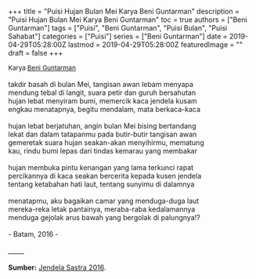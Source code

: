 +++
title = "Puisi Hujan Bulan Mei Karya Beni Guntarman"
description = "Puisi Hujan Bulan Mei Karya Beni Guntarman"
toc = true
authors = ["Beni Guntarman"]
tags = ["Puisi", "Beni Guntarman", "Puisi Bulan", "Puisi Sahabat"]
categories = ["Puisi"]
series = ["Beni Guntarman"]
date = 2019-04-29T05:28:00Z
lastmod = 2019-04-29T05:28:00Z
featuredImage = ""
draft = false
+++

<div style="text-align: justify;">
<div style="font-size: small;">Karya <a href="/authors/beni-guntarman/" target="_blank">Beni Guntarman</a></div><br />
takdir basah di bulan Mei, tangisan awan lebam menyapa<br />mendung tebal di langit, suara petir dan guruh bersahutan<br />hujan lebat menyiram bumi, memercik kaca jendela kusam<br />engkau menatapnya, begitu mendalam, mata berkaca-kaca<br /><br />hujan lebat berjatuhan, angin bulan Mei bising bertandang<br />lekat dan dalam tatapanmu pada butir-butir tangisan awan<br />gemeretak suara hujan seakan-akan menyihirmu, mematung<br />kau, rindu bumi lepas dari tindas kemarau yang membakar<br /><br />hujan membuka pintu kenangan yang lama terkunci rapat<br />percikannya di kaca seakan bercerita kepada kusen jendela<br />tentang ketabahan hati laut, tentang sunyimu di dalamnya<br /><br />menatapmu, aku bagaikan camar yang menduga-duga laut<br />mereka-reka letak pantainya, meraba-raba kedalamannya<br />menduga gejolak arus bawah yang bergolak di palungnya!?<br /><br />- Batam, 2016 -<br /><br />
_____<br /><br />
<b>Sumber:</b> <a href="http://www.jendelasastra.com/karya/puisi/hujan-bulan-mei" target="_blank">Jendela Sastra 2016</a>.</div>
